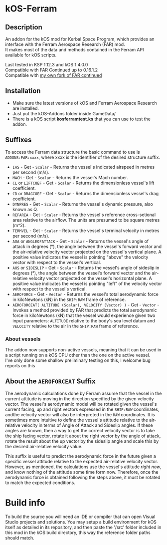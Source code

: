 # kOS-Ferram


## Description
An addon for the kOS mod for Kerbal Space Program, which provides an interface with the Ferram Aerospace Research (FAR) mod.  
It makes most of the data and methods contained in the Ferram API available for kOS scripts.

Last tested in KSP 1.12.3 and kOS 1.4.0.0  
Compatible with FAR Continued up to 0.16.1.2  
Compatible with [my own fork of FAR continued](https://github.com/giuliodondi/Ferram-Aerospace-Research-modded.git)


## Installation

- Make sure the latest versions of kOS and Ferram Aerospace Research are installed.
- Just put the kOS-Addons folder inside GameData/
- There is a kOS script **kosferramtest.ks** that you can use to test the addon.


## Suffixes

To access the Ferram data structure the basic command to use is `ADDONS:FAR:xxxx`, where xxxx is the identifier of the desired structure suffix.

- `IAS` - Get - `Scalar` - Returns the vessel's indicated airspeed in metres per second (m/s).
- `MACH` - Get - `Scalar` - Returns the vessel's Mach number.
- `CL` or `LIFTCOEF` - Get - `Scalar` - Returns the dimensionless vessel's lift coefficient.
- `CD` or `DRAGCOEF` - Get - `Scalar` - Returns the dimensionless vessel's drag coefficient.
- `DYNPRES` - Get - `Scalar` - Returns the vessel's dynamic pressure, also known as Q. 
- `REFAREA` - Get - `Scalar` - Returns the vessel's reference cross-setional area relative to the airflow. The units are presumed to be square metres (m^2).
- `TERMVEL` - Get - `Scalar` - Returns the vessel's terminal velocity in metres per second (m/s).
- `AOA` or `ANGLEOFATTACK` - Get - `Scalar` - Returns the vessel's angle of attack in degrees (°), the angle between the vessel's forward vector and the air-relative velocity vector projected on the vessel's vertical plane. A positive value indicates the vessel is pointing "above" the velocity vector with respect to the vessel's vertical.
- `AOS` or `SIDESLIP` - Get - `Scalar` - Returns the vessel's angle of sideslip in degrees (°), the angle between the vessel's forward vector and the air-relative velocity vector projected on the vessel's horizontal plane. A positive value indicates the vessel is pointing "left" of the velocity vector with respect to the vessel's vertical.
- `AEROFORCE` - Get - `Vector` - Returns the vessel's total aerodynamic force in kiloNewtons (kN) in the `SHIP:RAW` frame of reference.
- `AEROFORCEAT( ALTITUDE (Scalar), VELOCITY (Vector) )` - Get - `Vector` - Invokes a method provided by FAR that predicts the total aerodynamic force in kiloNewtons (kN) that the vessel would experience given two input parameters:  `ALTITUDE` relative to the body's sea level datum and `VELOCITY` relative to the air in the `SHIP:RAW` frame of reference.

### About vessels

The addon now supports non-active vessels, meaning that it can be used in a script running on a kOS CPU other than the one on the active vessel.  
I've only done some shallow preliminary testing on this, I welcome bug reports on this

## About the `AEROFORCEAT` Suffix

The aerodynamic calculations done by Ferram assume that the vessel in the current attitude is moving in the direction specified by the given velocity vector. The vessel's aerodynamic model will be rotated given the vessel's current facing, up and right vectors expressed in the `SHIP:RAW` coordinates, andthe velocity vector will also be interpreted in the `RAW` coordinates.
It is sometimes more intuitive to define the vessel's attitude relative to the air-relative velocity in terms of Angle of Attack and Sideslip angles. If these angles are known, then a way to get the correct velocity vector is to take the ship facing vector, rotate it about the right vector by the angle of attack, rotate the result about the up vector by the sideslip angle and scale this by the desired air-relative velocity value. 

This suffix is useful to predict the aerodynamic force in the future given a specific vessel attitude relative to the expected air-relative velocity vector. However, as mentioned, the calculations use the vessel's attitude *right now*, and know nothing of the attitude some time form now. Therefore, once the aerodynamic force is obtained following the steps above, it must be rotated to match the expected conditions. 


# Build info

To build the source you will need an IDE or compiler that can open Visual Studio projects and solutions. You may setup a build environment for kOS itself as detailed in its repository, and then paste the '/src' folder included in this mod in the kOS build directory, this way the reference folder paths should match.
